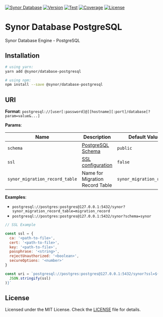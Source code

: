 [![Synor Database](https://img.shields.io/badge/synor-database-blue?style=for-the-badge)](https://github.com/Synor)
[![Version](https://img.shields.io/npm/v/@synor/database-postgresql?style=for-the-badge)](https://npmjs.org/package/@synor/database-postgresql)
[![Test](https://img.shields.io/travis/com/Synor/database-postgresql/master?label=Test&style=for-the-badge)](https://travis-ci.com/Synor/database-postgresql)
[![Coverage](https://img.shields.io/codecov/c/gh/Synor/database-postgresql/master?style=for-the-badge)](https://codecov.io/gh/Synor/database-postgresql)
[![License](https://img.shields.io/github/license/Synor/database-postgresql?style=for-the-badge)](https://github.com/Synor/database-postgresql/blob/master/LICENSE)

# Synor Database PostgreSQL

Synor Database Engine - PostgreSQL

## Installation

```sh
# using yarn:
yarn add @synor/database-postgresql

# using npm:
npm install --save @synor/database-postgresql
```

## URI

**Format**: `postgresql://[user[:password]@][hostname][:port]/database[?param=value&...]`

**Params**:

| Name                           | Description                                                                   | Default Value            |
| ------------------------------ | ----------------------------------------------------------------------------- | ------------------------ |
| `schema`                       | [PostgreSQL Schema](https://www.postgresql.org/docs/current/ddl-schemas.html) | `public`                 |
| `ssl`                          | [SSL configuration](https://node-postgres.com/features/sslu)                  | `false`                  |
| `synor_migration_record_table` | Name for Migration Record Table                                               | `synor_migration_record` |

**Examples**:

- `postgresql://postgres:postgres@127.0.0.1:5432/synor?synor_migration_record_table=migration_record`
- `postgresql://postgres:postgres@127.0.0.1:5432/synor?schema=synor`

```js
// SSL Example

const ssl = {
  ca: '<path-to-file>',
  cert: '<path-to-file>',
  key: '<path-to-file>',
  passphrase: '<string>',
  rejectUnauthorized: '<boolean>',
  secureOptions: '<number>'
}

const uri = `postgresql://postgres:postgres@127.0.0.1:5432/synor?ssl=${encodeURIComponent(
  JSON.stringify(ssl)
)}`
```

## License

Licensed under the MIT License. Check the [LICENSE](./LICENSE) file for details.
